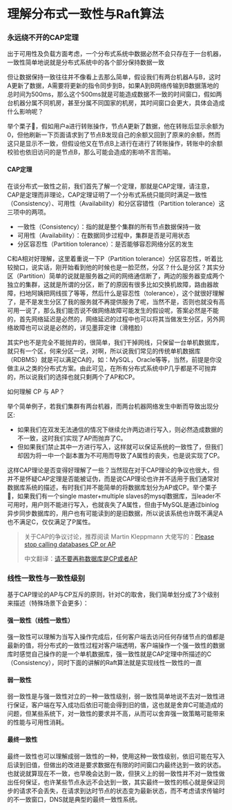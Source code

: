 # 理解分布式一致性与Raft算法

### 永远绕不开的CAP定理

出于可用性及负载方面考虑，一个分布式系统中数据必然不会只存在于一台机器，一致性简单地说就是分布式系统中的各个部分保持数据一致

但让数据保持一致往往并不像看上去那么简单，假设我们有两台机器A与B，这时A更新了数据，A需要将更新的指令同步到B，如果A到B网络传输到B数据落地的总时间为500ms，那么这个500ms就是可能造成数据不一致的时间窗口，假如两台机器分属不同机房，甚至分属不同国家的机房，其时间窗口会更大，具体会造成什么影响呢？

举个栗子🌰，假如用户a进行转账操作，节点A更新了数据，他在转账后显示余额为0，但他刷新一下页面请求到了节点B发现自己的余额又回到了原来的余额，然而这只是显示不一致，但假设他又在节点B上进行在进行了转账操作，转账中的余额校验也依旧访问的是节点B，那么可能会造成的影响不言而喻。

#### CAP定理

在谈分布式一致性之前，我们首先了解一个定理，那就是CAP定理，请注意，CAP是定理而非理论，CAP定理证明了一个分布式系统只能同时满足一致性（Consistency）、可用性（Availability）和分区容错性（Partition tolerance）这三项中的两项。

- 一致性（Consistency）：指的就是整个集群的所有节点数据保持一致
- 可用性（Availability）：在数据同步过程中，集群是否是可用状态
- 分区容忍性（Partition tolerance）：是否能够容忍网络分区的发生

C和A相对好理解，这里着重说一下P（Partition tolerance）分区容忍性，听着比较拗口，说实话，刚开始看到他的时候也是一脸茫然，分区？什么是分区？其实分区（Partition）简单的说就是服务器之间的网络通信断了，两边的服务器变成两个独立的集群，这就是所谓的分区，断了的原因有很多比如交换机故障，路由器故障，扫地阿姨把网线拔了等等，然后什么是容忍性（tolerance），这个就很好理解了，是不是发生分区了我的服务就不再提供服务了呢，当然不是，否则也就没有高可用一说了，那么我们能否说不做网络故障可能发生的假设呢，答案必然是不能的，首先网络延迟是必然的，网络延迟的过程中也可以将其当做发生分区，另外网络故障也可以说是必然的，详见墨菲定律（滑稽脸）

其实P也不是完全不能抛弃的，很简单，我们干掉网线，只保留一台单机数据库，就只有一个区，何来分区一说，对啊，所以说我们常见的传统单机数据库（RDBMS）就是可以满足CA的，如：MySQL，Oracle等等，当然，前提是你没做主从之类的分布式方案。由此可见，在所有分布式系统中P几乎都是不可抛弃的，所以说我们的选择也就只剩两个了AP和CP。

如何理解 CP 与 AP？

举个简单例子，若我们集群有两台机器，而两台机器网络发生中断而导致出现分区:

- 如果我们在双发无法通信的情况下继续允许两边进行写入，则必然造成数据的不一致，这时我们实现了AP而抛弃了C。
- 但如果我们禁止其中一方进行写入，这样就可以保证系统的一致性了，但我们却因为将一中一个副本置为不可用而导致了A属性的丧失，也是说实现了CP。

这样CAP理论是否变得好理解了一些？当然现在对于CAP理论的争议也很大，但并不是怀疑CAP定理是否能被证伪，而是说CAP理论也许并不适用于我们通常对数据库系统的描述，有时我们并不能简单的将数据库划分为AP或CP。举个栗子🌰，如果我们有一个single master+multiple slaves的mysql数据库，当leader不可用时，用户则不能进行写入，也就丧失了A属性，但由于MySQL是通过binlog异步同步数据库的，用户也有可能读到的是旧数据，所以说该系统也许既不满足A也不满足C，仅仅满足了P属性。

> 关于CAP的争议讨论，推荐阅读 Martin Kleppmann 大佬写的：[Please stop calling databases CP or AP](https://martin.kleppmann.com/2015/05/11/please-stop-calling-databases-cp-or-ap.html) 
>
> 中文翻译：[请不要再称数据库是CP或者AP](https://blog.the-pans.com/cap/)

### 线性一致性与一致性级别

基于CAP理论的AP与CP互斥的原则，针对C的取舍，我们简单划分成了3个级别来描述（特殊场景下会更多）：

#### 强一致性（线性一致性）

强一致性可以理解为当写入操作完成后，任何客户端去访问任何存储节点的值都是最新的值，将分布式的一致性过程对客户端透明，客户端操作一个强一致性的数据库时感觉自己操作的是一个单机数据库，强一致性就是CAP定理中所描述的C（Consistency），同时下面的讲解的Raft算法就是实现线性一致性的一直

#### 弱一致性

弱一致性是与强一致性对立的一种一致性级别，弱一致性简单地说不去对一致性进行保证，客户端在写入成功后依旧可能会得到旧的值，这也就是舍弃C可能造成的问题，但某些系统下，对一致性的要求并不高，从而可以舍弃强一致策略可能带来的性能与可用性消耗。

#### 最终一致性

最终一致性也可以理解成弱一致性的一种，使用这种一致性级别，依旧可能在写入后读到旧值，但做出的改进是要求数据在有限的时间窗口内最终达到一致的状态。也就说就算现在不一致，也早晚会达到一致，但狭义上的弱一致性并不对一致性做出任何保证，也许某些节点永远不会达到一致，其实最终一致性的核心就是保证同步的请求不会丢失，在请求到达时节点的状态变为最新状态，而不考虑请求传输时的不一致窗口，DNS就是典型的最终一致性系统。
